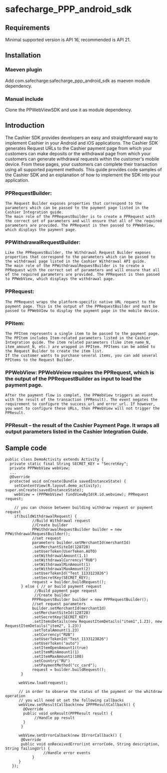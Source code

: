 # safecharge_PPP_android_sdk

## Requirements
Minimal supported version is API 16, recommended is API 21. 

## Installation

### Maeven plugin
Add com.safecharge:safecharge_ppp_android_sdk as maeven module dependency.

### Manual include
Clone the PPWebViewSDK and use it as module dependency.

## Introduction
The Cashier SDK provides developers an easy and straightforward way to implement Cashier in your Android and iOS applications. The Cashier SDK generates Request URLs to the Cashier payment page from which your customers can make deposits or the withdrawal page from which your customers can generate withdrawal requests within the customer's mobile device. From these pages, your customers can complete their transaction using all supported payment methods. This guide provides code samples of the Cashier SDK and an explanation of how to implement the SDK into your application.


### PPRequestBuilder: 
```
The Request Builder exposes properties that correspond to the parameters which can be passed to the payment page listed in the Cashier Integration guide.
The main role of the PPRequestBuilder is to create a PPRequest with the correct set of parameters and will ensure that all of the required parameters are provided. The PPRequest is then passed to PPWebView, which displays the payment page.
```

### PPWithdrawalRequestBuilder: 
```
Like the PPRequestBuilder, the Withdrawal Request Builder exposes properties that correspond to the parameters which can be passed to the withdrawal page listed in the Cashier Withdrawal API guide.
The main role of the PPWithdrawalRequestBuilder is to create a PPRequest with the correct set of parameters and will ensure that all of the required parameters are provided. The PPRequest is then passed to PPWebView, which displays the withdrawal page.
```

### PPRequest: 
```
The PPRequest wraps the platform-specific native URL request to the payment page. This is the output of the PPRequestBuilder and must be passed to PPWebVIew to display the payment page in the mobile device.
```

### PPItem: 
```
The PPItem represents a single item to be passed to the payment page. The PPItem includes Item-related parameters listed in the Cashier Integration guide. The item related parameters (like item_name_N, item_amount_N, etc.) are wrapped in PPItem. PPItems can be added to the Request Builder to create the item list.
If the customer wants to purchase several items, you can add several PPItems to the Request Builder.
```

### PPWebView: PPWebVeiew requires the PPRequest, which is the output of the PPRequestBuilder as input to load the payment page.
```
After the payment flow is complet, the PPWebView triggers an event with the result of the transaction (PPResult). The event negates the requirement to configure the success_url and error_url. If however, you want to configure these URLs, then PPWebView will not trigger the PPResult.
```

### PPResult – the result of the Cashier Payment Page. It wraps all output parameters listed in the Cashier Integration Guide.

## Sample code
```
public class DemoActivity extends Activity {
  private static final String SECRET_KEY = "SecretKey";
  private PPPWebView webView;
  ...
  @Override
  protected void onCreate(Bundle savedInstanceState) {
    setContentView(R.layout.demo_activity); super.onCreate(savedInstanceState);
    webView = (PPPWebView) findViewById(R.id.webview); PPRequest request;
    
    // you can choose between building withdraw request or payment request
    if(buildWithdrawalRequest) { 
            //Build Withdrawal request
            //Create builder
            PPWithdrawalRequestBuilder builder = new PPWithdrawalRequestBuilder();
            //set request 
            parameters builder.setMerchantId(merchantId)
            .setMerchantSiteId(128728)
            .setUserToken(UserToken.AUTO)
            .setWithdrawalAmount(1.1)
            .setWithdrawalCurrency("RUB") 
            .setWithdrawalMinAmount(1) 
            .setWithdrawalMaxAmount(2) 
            .setUserTokenId("Test_1133123826") 
            .setSecretKey(SECRET_KEY);
            request = builder.buildRequest(); 
       } else { // or build payment request
             //Build payment page request
             //Create builder
            PPPRequestBuilder builder = new PPPRequestBuilder();
            //set request parameters 
            builder.setMerchantId(merchantId) 
            .setMerchantSiteId(128728) 
            .setSecretKey(SECRET_KEY)
            .setItemsDetails(new RequestItemDetails("item1",1.23), new RequestItemDetails("item2", 1.23))
            .setTotalAmount(1.23)
            .setCurrency("RUB") 
            .setUserTokenId("Test_1133123826") 
            .setUserToken("auto") 
            .setItemOpenAmount1(true) 
            .setItemMinAmount1(1)
            .setItemMaxAmount1(100) 
            .setCountry("RU")
            .setPaymentMethod("cc_card"); 
            request = builder.buildRequest();
       }
       
      webView.load(request);
      
      // in order to observe the status of the payment or the whitdraw operation  
      // you will need ot set the following callbacks
      webView.setResultCallback(new IPPPResultCallback() {
        @Override
        public void onResult(PPPResult result) {
             //Handle pp result
        }
       }
       
      webView.setErrorCalback(new IErrorCallback() {
       @Override
       public void onReceivedError(int errorCode, String description, String failingUrl) {
                 //Handle error events
            }
      }      
   });
   
```
